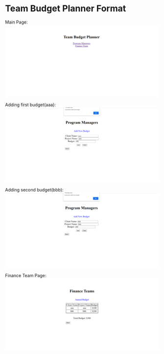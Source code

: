 # Team Budget Planner Format
Main Page:
![Home](/Phase1/team-budget-planner/images/tbpHome.png)


Adding first budget(aaa):
![Add aaa](/Phase1/team-budget-planner/images/tbpAdd1.png)


Adding second budget(bbb):
![Add bbb](/Phase1/team-budget-planner/images/tbpAdd2.png)


Finance Team Page:
![Finance Team](/Phase1/team-budget-planner/images/tbpTotal.png)
